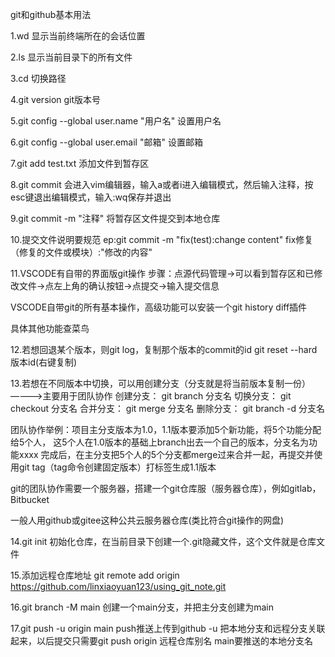 git和github基本用法

1.wd
显示当前终端所在的会话位置

2.ls
显示当前目录下的所有文件

3.cd
切换路径

4.git version
git版本号

5.git config --global user.name "用户名"
设置用户名

6.git config --global user.email "邮箱"
设置邮箱

7.git add test.txt
添加文件到暂存区

8.git commit
会进入vim编辑器，输入a或者i进入编辑模式，然后输入注释，按esc键退出编辑模式，输入:wq保存并退出

9.git commit -m "注释"
将暂存区文件提交到本地仓库

10.提交文件说明要规范
ep:git commit -m "fix(test):change content"
fix修复（修复的文件或模块）:"修改的内容"

11.VSCODE有自带的界面版git操作
步骤：点源代码管理->可以看到暂存区和已修改文件->点左上角的确认按钮->点提交->输入提交信息

VSCODE自带git的所有基本操作，高级功能可以安装一个git history diff插件

具体其他功能查菜鸟

12.若想回退某个版本，则git log，复制那个版本的commit的id
git reset --hard 版本id(右键复制)

13.若想在不同版本中切换，可以用创建分支（分支就是将当前版本复制一份）————>主要用于团队协作
创建分支：
git branch 分支名
切换分支：
git checkout 分支名
合并分支：
git merge 分支名
删除分支：
git branch -d 分支名

团队协作举例：项目主分支版本为1.0，1.1版本要添加5个新功能，将5个功能分配给5个人，
这5个人在1.0版本的基础上branch出去一个自己的版本，分支名为功能xxxx
完成后，在主分支把5个人的5个分支都merge过来合并一起，再提交并使用git tag（tag命令创建固定版本）打标签生成1.1版本

git的团队协作需要一个服务器，搭建一个git仓库服（服务器仓库），例如gitlab，Bitbucket

一般人用github或gitee这种公共云服务器仓库(类比符合git操作的网盘)

14.git init
初始化仓库，在当前目录下创建一个.git隐藏文件，这个文件就是仓库文件

15.添加远程仓库地址
git remote add origin https://github.com/linxiaoyuan123/using_git_note.git

16.git branch -M main
创建一个main分支，并把主分支创建为main

17.git push -u origin main
push推送上传到github
-u 把本地分支和远程分支关联起来，以后提交只需要git push
origin 远程仓库别名
main要推送的本地分支名




